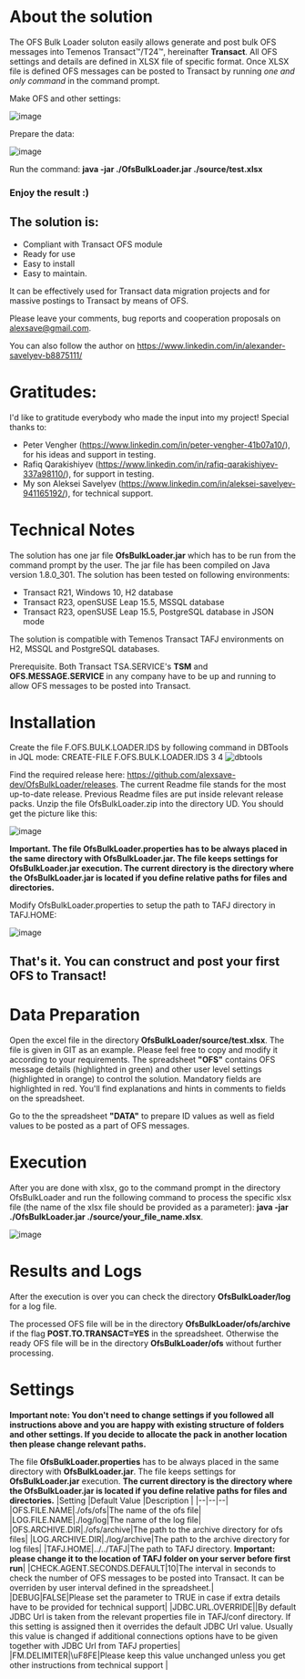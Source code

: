 ﻿# About the solution
The OFS Bulk Loader soluton easily allows generate and post bulk OFS messages into Temenos Transact™/T24™, hereinafter **Transact**.  All OFS settings and details are defined in XLSX file of specific format. Once XLSX file is defined OFS messages can be posted to Transact by running *one and only command* in the command prompt. 

Make OFS and other settings:

![image](https://github.com/alexsave-dev/OfsBulkLoader/assets/65187677/80bc8040-dde2-4d6c-9140-e118321e33e6)

Prepare the data:

![image](https://github.com/alexsave-dev/OfsBulkLoader/assets/65187677/ebc5581f-4d8a-48cd-a334-16eeec46b03a)

Run the command: **java -jar ./OfsBulkLoader.jar ./source/test.xlsx**

### Enjoy the result :)

## The solution is:

 - Compliant with Transact OFS module  
 - Ready for use  
 - Easy to install 
 - Easy to maintain.

It can be effectively used for Transact data migration projects and for massive postings to Transact by means of OFS.

Please leave your comments, bug reports and cooperation proposals on alexsave@gmail.com.

You can also follow the author on https://www.linkedin.com/in/alexander-savelyev-b8875111/

# Gratitudes:
I'd like to gratitude everybody who made the input into my project!
Special thanks to:
 - Peter Vengher (https://www.linkedin.com/in/peter-vengher-41b07a10/), for his ideas and support in testing.   
 - Rafiq Qarakishiyev (https://www.linkedin.com/in/rafiq-qarakishiyev-337a98110/), for support in testing.
 - My son Aleksei Savelyev (https://www.linkedin.com/in/aleksei-savelyev-941165192/), for technical support. 

# Technical Notes
The solution has one jar file **OfsBulkLoader.jar** which has to be run from the command prompt by the user. The jar file has been compiled on Java version 1.8.0_301. The solution has been tested on following environments: 
- Transact R21, Windows 10, H2 database
- Transact R23, openSUSE Leap 15.5, MSSQL database
- Transact R23, openSUSE Leap 15.5, PostgreSQL database in JSON mode 

The solution is compatible with Temenos Transact TAFJ environments on H2, MSSQL and PostgreSQL databases. 

Prerequisite. Both Transact TSA.SERVICE's **TSM** and **OFS.MESSAGE.SERVICE** in any company have to be up and running to allow OFS messages to be posted into Transact.

# Installation
Create the file F.OFS.BULK.LOADER.IDS by following command in DBTools in JQL mode:
CREATE-FILE F.OFS.BULK.LOADER.IDS 3 4
![dbtools](https://github.com/alexsave-dev/OfsBulkLoader/assets/65187677/a51d5c05-90c1-4d67-ad7e-d52e2f9ae22f)

Find the required release here: https://github.com/alexsave-dev/OfsBulkLoader/releases. The current Readme file stands for the most up-to-date release. Previous Readme files are put inside relevant release packs. 
Unzip the file OfsBulkLoader.zip into the directory UD. You should get the picture like this:

![image](https://github.com/alexsave-dev/OfsBulkLoader/assets/65187677/b25548a3-7cc8-4f03-8ded-bc734a188e96)


**Important. The file OfsBulkLoader.properties has to be always placed in the same directory with OfsBulkLoader.jar. The file keeps settings for OfsBulkLoader.jar execution. The current directory is the directory where the OfsBulkLoader.jar is located if you define relative paths for files and directories.**

Modify OfsBulkLoader.properties to setup the path to TAFJ directory in TAFJ.HOME:

![image](https://github.com/alexsave-dev/OfsBulkLoader/assets/65187677/cb6c1bf7-91b6-4eeb-9824-dcb0f04eb208)


## That's it. You can construct and post your first OFS to Transact!

# Data Preparation
Open the excel file in the directory **OfsBulkLoader/source/test.xlsx**. The file is given in GIT as an example. Please feel free to copy and modify it according to your requirements. The spreadsheet **"OFS"** contains OFS message details (highlighted in green) and other user level settings (highlighted in orange) to control the solution. Mandatory fields are highlighted in red. You'll find explanations and hints in comments to fields on the spreadsheet.

Go to the the spreadsheet **"DATA"** to prepare ID values as well as field values to be posted as a part of OFS messages.  

# Execution
After you are done with xlsx, go to the command prompt in the directory OfsBulkLoader and run the following command to process the specific xlsx file (the name of the xlsx file should be provided as a parameter): **java -jar ./OfsBulkLoader.jar ./source/your_file_name.xlsx**.   

![image](https://github.com/alexsave-dev/OfsBulkLoader/assets/65187677/b1f2c649-0579-4fd8-adc8-c1ad726a0013)


# Results and Logs
After the execution is over you can check the directory **OfsBulkLoader/log** for a log file.

The processed OFS file will be in the directory **OfsBulkLoader/ofs/archive** if the flag **POST.TO.TRANSACT=YES** in the spreadsheet. Otherwise the ready OFS file will be in the directory **OfsBulkLoader/ofs** without further processing. 

# Settings
**Important note: You don't need to change settings if you followed all instructions above and you are happy with existing structure of folders and other settings. If you decide to allocate the pack in another location then please change relevant paths.**

The file **OfsBulkLoader.properties** has to be always placed in the same directory with **OfsBulkLoader.jar**. The file keeps settings for **OfsBulkLoader.jar** execution. **The current directory is the directory where the **OfsBulkLoader.jar** is located if you define relative paths for files and directories.**
|Setting  |Default Value  |Description  |
|--|--|--|
|OFS.FILE.NAME|./ofs/ofs|The name of the ofs file|
|LOG.FILE.NAME|./log/log|The name of the log file|
|OFS.ARCHIVE.DIR|./ofs/archive|The path to the archive directory for ofs files|
|LOG.ARCHIVE.DIR|./log/archive|The path to the archive directory for log files|
|TAFJ.HOME|../../TAFJ|The path to TAFJ directory. **Important: please change it to the location of TAFJ folder on your server before first run**|
|CHECK.AGENT.SECONDS.DEFAULT|10|The interval in seconds to check the number of OFS messages to be posted into Transact. It can be overriden by user interval defined in the spreadsheet.|
|DEBUG|FALSE|Please set the parameter to TRUE in case if extra details have to be provided for technical support|
|JDBC.URL.OVERRIDE||By default JDBC Url is taken from the relevant properties file in TAFJ/conf directory. If this setting is assigned then it overrides the default JDBC Url value. Usually this value is changed if additional connections options have to be given together with JDBC Url from TAFJ properties|
|FM.DELIMITER|\uF8FE|Please keep this value unchanged unless you get other instructions from technical support |

